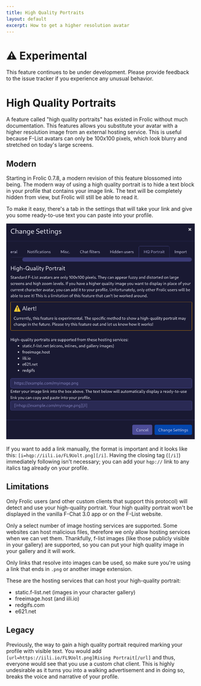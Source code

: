 ```yaml
---
title: High Quality Portraits
layout: default
excerpt: How to get a higher resolution avatar
---
```

# ⚠ Experimental
This feature continues to be under development. Please provide feedback to the issue tracker if you experience any unusual behavior.

# High Quality Portraits
A feature called "high quality portraits" has existed in Frolic without much documentation. This features allows you substitute your avatar with a higher resolution image from an external hosting service. This is useful because F-List avatars can only be 100x100 pixels, which look blurry and stretched on today's large screens.

## Modern
Starting in Frolic 0.7.8, a modern revision of this feature blossomed into being. The modern way of using a high quality portrait is to hide a text block in your profile that contains your image link. The text will be completely hidden from view, but Frolic will still be able to read it.

To make it easy, there's a tab in the settings that will take your link and give you some ready-to-use text you can paste into your profile.

![New Notes and Messages](high-quality-portraits/settings.webp)

If you want to add a link manually, the format is important and it looks like this: `[i=hqp://iili.io/FL9Uolt.png][/i]`. Having the closing tag (`[/i]`) immediately following isn't necessary; you can add your `hqp://` link to any italics tag already on your profile.

## Limitations
Only Frolic users (and other custom clients that support this protocol) will detect and use your high-quality portrait. Your high quality portrait won't be displayed in the vanilla F-Chat 3.0 app or on the F-List website.

Only a select number of image hosting services are supported. Some websites can host malicious files, therefore we only  allow hosting services when we can vet them. Thankfully, f-list images (like those publicly visible in your gallery) are supported, so you can put your high quality image in your gallery and it will work.

Only links that resolve into images can be used, so make sure you're using a link that ends in `.png` or another image extension.

These are the hosting services that can host your high-quality portrait:
  * static.f-list.net (images in your character gallery)
  * freeimage.host (and iili.io)
  * redgifs.com
  * e621.net

## Legacy
Previously, the way to gain a high quality portrait required marking your profile with visible text. You would add `[url=https://iili.io/FL9Uolt.png]Rising Portrait[/url]` and thus, everyone would see that you use a custom chat client. This is highly undesirable as it turns you into a walking advertisement and in doing so, breaks the voice and narrative of your profile.
